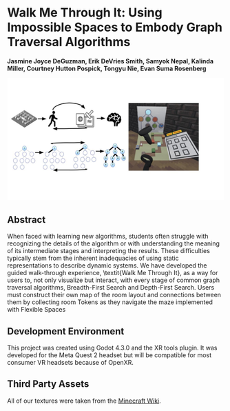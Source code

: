 # Walk Me Through It: Using Impossible Spaces to Embody Graph Traversal Algorithms
**Jasmine Joyce DeGuzman, Erik DeVries Smith, Samyok Nepal, Kalinda Miller, Courtney Hutton Pospick, Tongyu Nie, Evan Suma Rosenberg**

![3dui.jpg](./3dui.jpg)

## Abstract
When faced with learning new algorithms, students often struggle with recognizing the details of the algorithm or with understanding the meaning of its intermediate stages and interpreting the results. 
These difficulties typically stem from the inherent inadequacies of using static representations to describe dynamic systems. 
We have developed the guided walk-through experience, \textit{Walk Me Through It}, as a way for users to, not only visualize but interact, with every stage of common graph traversal algorithms, Breadth-First Search and Depth-First Search. Users must construct their own map of the room layout and connections between them by collecting room Tokens as they navigate the maze implemented with Flexible Spaces

## Development Environment
This project was created using Godot 4.3.0 and the XR tools plugin. It was developed for the Meta Quest 2 headset but will be compatible for most consumer VR headsets because of OpenXR.

## Third Party Assets
All of our textures were taken from the [Minecraft Wiki](https://minecraft.fandom.com/wiki/Minecraft_Wiki). 